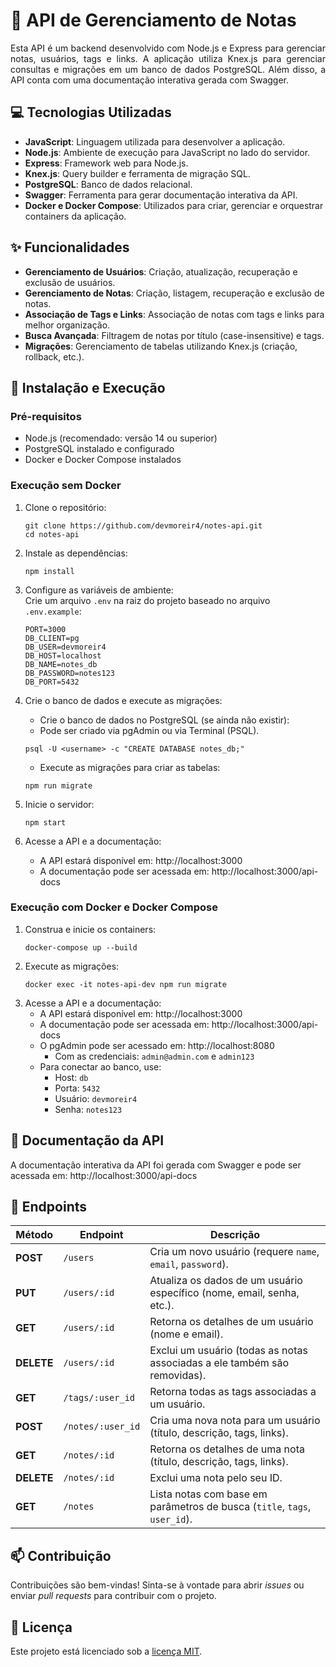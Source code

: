 # 📌 API de Gerenciamento de Notas

<p align="justify">
Esta API é um backend desenvolvido com Node.js e Express para gerenciar notas, usuários, tags e links. A aplicação utiliza Knex.js para gerenciar consultas e migrações em um banco de dados PostgreSQL. Além disso, a API conta com uma documentação interativa gerada com Swagger.
</p>

## 💻 Tecnologias Utilizadas

- **JavaScript**: Linguagem utilizada para desenvolver a aplicação.
- **Node.js**: Ambiente de execução para JavaScript no lado do servidor.
- **Express**: Framework web para Node.js.
- **Knex.js**: Query builder e ferramenta de migração SQL.
- **PostgreSQL**: Banco de dados relacional.
- **Swagger**: Ferramenta para gerar documentação interativa da API.
- **Docker e Docker Compose**: Utilizados para criar, gerenciar e orquestrar containers da aplicação.

## ✨ Funcionalidades

- **Gerenciamento de Usuários**: Criação, atualização, recuperação e exclusão de usuários.
- **Gerenciamento de Notas**: Criação, listagem, recuperação e exclusão de notas.
- **Associação de Tags e Links**: Associação de notas com tags e links para melhor organização.
- **Busca Avançada**: Filtragem de notas por título (case-insensitive) e tags.
- **Migrações**: Gerenciamento de tabelas utilizando Knex.js (criação, rollback, etc.).

## 🚀 Instalação e Execução

### Pré-requisitos

- Node.js (recomendado: versão 14 ou superior)
- PostgreSQL instalado e configurado
- Docker e Docker Compose instalados

### Execução sem Docker

1.  Clone o repositório:

    ```ssh
    git clone https://github.com/devmoreir4/notes-api.git
    cd notes-api
    ```

2.  Instale as dependências:

    ```ssh
    npm install
    ```

3.  Configure as variáveis de ambiente:<br>
    Crie um arquivo `.env` na raiz do projeto baseado no arquivo `.env.example`:

    ```ssh
    PORT=3000
    DB_CLIENT=pg
    DB_USER=devmoreir4
    DB_HOST=localhost
    DB_NAME=notes_db
    DB_PASSWORD=notes123
    DB_PORT=5432
    ```

4.  Crie o banco de dados e execute as migrações:
    - Crie o banco de dados no PostgreSQL (se ainda não existir):<br>
    - Pode ser criado via pgAdmin ou via Terminal (PSQL).
    ```ssh
    psql -U <username> -c "CREATE DATABASE notes_db;"
    ```
    - Execute as migrações para criar as tabelas:
    ```ssh
    npm run migrate
    ```
5.  Inicie o servidor:
    ```ssh
    npm start
    ```
6.  Acesse a API e a documentação:
    - A API estará disponível em: http://localhost:3000
    - A documentação pode ser acessada em: http://localhost:3000/api-docs

### Execução com Docker e Docker Compose

1.  Construa e inicie os containers:
    ```ssh
    docker-compose up --build
    ```
2.  Execute as migrações:
    ```ssh
    docker exec -it notes-api-dev npm run migrate
    ```
3.  Acesse a API e a documentação:
    - A API estará disponível em: http://localhost:3000
    - A documentação pode ser acessada em: http://localhost:3000/api-docs
    - O pgAdmin pode ser acessado em: http://localhost:8080
      - Com as credenciais: `admin@admin.com` e `admin123`
    - Para conectar ao banco, use:
        - Host: `db`
        - Porta: `5432`
        - Usuário: `devmoreir4`
        - Senha: `notes123`

## 📄 Documentação da API

A documentação interativa da API foi gerada com Swagger e pode ser acessada em: http://localhost:3000/api-docs

## 🔌 Endpoints

| **Método** | **Endpoint**      | **Descrição**                                                             |
| ---------- | ----------------- | ------------------------------------------------------------------------- |
| **POST**   | `/users`          | Cria um novo usuário (requere `name`, `email`, `password`).               |
| **PUT**    | `/users/:id`      | Atualiza os dados de um usuário específico (nome, email, senha, etc.).    |
| **GET**    | `/users/:id`      | Retorna os detalhes de um usuário (nome e email).                         |
| **DELETE** | `/users/:id`      | Exclui um usuário (todas as notas associadas a ele também são removidas). |
| **GET**    | `/tags/:user_id`  | Retorna todas as tags associadas a um usuário.                            |
| **POST**   | `/notes/:user_id` | Cria uma nova nota para um usuário (título, descrição, tags, links).      |
| **GET**    | `/notes/:id`      | Retorna os detalhes de uma nota (título, descrição, tags, links).         |
| **DELETE** | `/notes/:id`      | Exclui uma nota pelo seu ID.                                              |
| **GET**    | `/notes`          | Lista notas com base em parâmetros de busca (`title`, `tags`, `user_id`). |

## 📫 Contribuição

Contribuições são bem-vindas! Sinta-se à vontade para abrir _issues_ ou enviar _pull requests_ para contribuir com o projeto.

## 📝 Licença

Este projeto está licenciado sob a [licença MIT](LICENSE).
